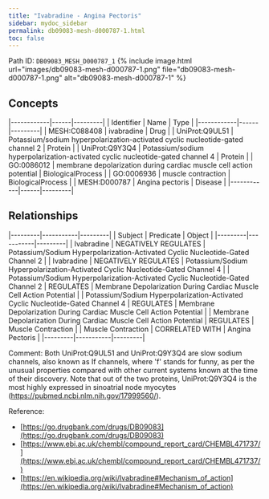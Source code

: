```yaml
---
title: "Ivabradine - Angina Pectoris"
sidebar: mydoc_sidebar
permalink: db09083-mesh-d000787-1.html
toc: false 
---
```



Path ID: `DB09083_MESH_D000787_1`
{% include image.html url="images/db09083-mesh-d000787-1.png" file="db09083-mesh-d000787-1.png" alt="db09083-mesh-d000787-1" %}

## Concepts

|------------|------|---------|
| Identifier | Name | Type    |
|------------|------|---------|
| MESH:C088408 | ivabradine | Drug |
| UniProt:Q9UL51 | Potassium/sodium hyperpolarization-activated cyclic nucleotide-gated channel 2 | Protein |
| UniProt:Q9Y3Q4 | Potassium/sodium hyperpolarization-activated cyclic nucleotide-gated channel 4 | Protein |
| GO:0086012 | membrane depolarization during cardiac muscle cell action potential | BiologicalProcess |
| GO:0006936 | muscle contraction | BiologicalProcess |
| MESH:D000787 | Angina pectoris | Disease |
|------------|------|---------|

## Relationships

|---------|-----------|---------|
| Subject | Predicate | Object  |
|---------|-----------|---------|
| Ivabradine | NEGATIVELY REGULATES | Potassium/Sodium Hyperpolarization-Activated Cyclic Nucleotide-Gated Channel 2 |
| Ivabradine | NEGATIVELY REGULATES | Potassium/Sodium Hyperpolarization-Activated Cyclic Nucleotide-Gated Channel 4 |
| Potassium/Sodium Hyperpolarization-Activated Cyclic Nucleotide-Gated Channel 2 | REGULATES | Membrane Depolarization During Cardiac Muscle Cell Action Potential |
| Potassium/Sodium Hyperpolarization-Activated Cyclic Nucleotide-Gated Channel 4 | REGULATES | Membrane Depolarization During Cardiac Muscle Cell Action Potential |
| Membrane Depolarization During Cardiac Muscle Cell Action Potential | REGULATES | Muscle Contraction |
| Muscle Contraction | CORRELATED WITH | Angina Pectoris |
|---------|-----------|---------|

Comment: Both UniProt:Q9UL51 and UniProt:Q9Y3Q4 are slow sodium channels, also known as If channels, where 'f' stands for funny, as per the unusual properties compared with other current systems known at the time of their discovery. Note that out of the two proteins, UniProt:Q9Y3Q4 is the most highly expressed in sinoatrial node myocytes (https://pubmed.ncbi.nlm.nih.gov/17999560/).

Reference: 
  - [https://go.drugbank.com/drugs/DB09083](https://go.drugbank.com/drugs/DB09083)
  - [https://www.ebi.ac.uk/chembl/compound_report_card/CHEMBL471737/](https://www.ebi.ac.uk/chembl/compound_report_card/CHEMBL471737/)
  - [https://en.wikipedia.org/wiki/Ivabradine#Mechanism_of_action](https://en.wikipedia.org/wiki/Ivabradine#Mechanism_of_action)
